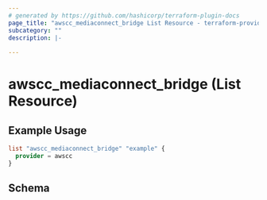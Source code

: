 ```yaml
---
# generated by https://github.com/hashicorp/terraform-plugin-docs
page_title: "awscc_mediaconnect_bridge List Resource - terraform-provider-awscc"
subcategory: ""
description: |-
  
---
```


# awscc_mediaconnect_bridge (List Resource)



## Example Usage

```terraform
list "awscc_mediaconnect_bridge" "example" {
  provider = awscc
}
```

<!-- schema generated by tfplugindocs -->
## Schema
